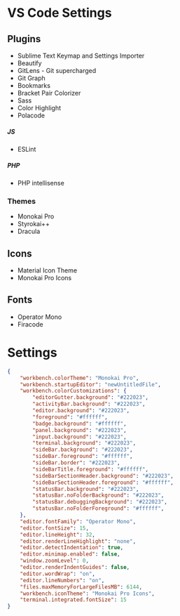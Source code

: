 # VS Code Settings

## Plugins
- Sublime Text Keymap and Settings Importer
- Beautify
- GitLens - Git supercharged
- Git Graph
- Bookmarks
- Bracket Pair Colorizer
- Sass
- Color Highlight
- Polacode

##### JS
- ESLint

##### PHP
- PHP intellisense

### Themes
- Monokai Pro
- Styrokai++
- Dracula

## Icons
- Material Icon Theme
- Monokai Pro Icons

## Fonts
- Operator Mono
- Firacode

# Settings
```json
{
    "workbench.colorTheme": "Monokai Pro",
    "workbench.startupEditor": "newUntitledFile",
    "workbench.colorCustomizations": {
        "editorGutter.background": "#222023",
        "activityBar.background": "#222023",
        "editor.background": "#222023",
        "foreground": "#ffffff",
        "badge.background": "#ffffff",
        "panel.background": "#222023",
        "input.background": "#222023",
        "terminal.background": "#222023",
        "sideBar.background": "#222023",
        "sideBar.foreground": "#ffffff",
        "sideBar.border": "#222023",
        "sideBarTitle.foreground": "#ffffff",
        "sideBarSectionHeader.background": "#222023",
        "sideBarSectionHeader.foreground": "#ffffff",
        "statusBar.background": "#222023",
        "statusBar.noFolderBackground": "#222023",
        "statusBar.debuggingBackground": "#222023",
        "statusBar.noFolderForeground": "#ffffff",
    },
    "editor.fontFamily": "Operator Mono",
    "editor.fontSize": 15,
    "editor.lineHeight": 32,
    "editor.renderLineHighlight": "none",
    "editor.detectIndentation": true,
    "editor.minimap.enabled": false,
    "window.zoomLevel": 0,
    "editor.renderIndentGuides": false,
    "editor.wordWrap": "on",
    "editor.lineNumbers": "on",
    "files.maxMemoryForLargeFilesMB": 6144,
    "workbench.iconTheme": "Monokai Pro Icons",
    "terminal.integrated.fontSize": 15
}
```
